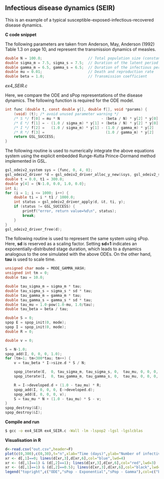 ## Infectious disease dynamics (SEIR)

This is an example of a typical susceptible-exposed-infectious-recovered disease dynamics.

**C code snippet**

The following parameters are taken from Anderson, May, Anderson (1992) Table 1.3 on page 10, and represent the transmission dynamics of measles.
```c
double N = 100.0;                     // Total population size (constant)
double sigma_m = 7.5, sigma_s = 7.5;  // Duration of the latent period (mean, std. dev.)
double gamma_m = 6.5, gamma_s = 6.5;  // Duration of the infectious period (mean, std. dev.)
double mu = 0.01;                     // Death and reproduction rate
double beta = 1.0;                    // Transmission coefficient
```

*ex4_SEIR.c*

Here, we compare the ODE and sPop representations of the disease dynamics. The following function is required for the ODE model.
```c
int func (double t, const double y[], double f[], void *params) {
    (void) (t); /* avoid unused parameter warning */
    /* S */ f[0] = mu * N                   - (beta / N) * y[2] * y[0] - mu * y[0];
    /* E */ f[1] = - (1.0 / sigma_m) * y[1] + (beta / N) * y[2] * y[0] - mu * y[1];
    /* I */ f[2] =   (1.0 / sigma_m) * y[1] - (1.0 / gamma_m) * y[2]   - mu * y[2];
    /* R */ f[3] =                            (1.0 / gamma_m) * y[2]   - mu * y[3];
    return GSL_SUCCESS;
}
```
The following routine is used to numerically integrate the above equations system using the explicit embedded Runge-Kutta Prince-Dormand method implemented in GSL.
```c
gsl_odeiv2_system sys = {func, 0, 4, 0};
gsl_odeiv2_driver *d = gsl_odeiv2_driver_alloc_y_new(&sys, gsl_odeiv2_step_rk8pd, 1e-6, 1e-6, 0.0);
double t = 0.0, t1 = 300.0;
double y[4] = {N-1.0, 0.0, 1.0, 0.0};
int i;
for (i = 1; i <= 1000; i++) {
    double ti = i * t1 / 1000.0;
    int status = gsl_odeiv2_driver_apply(d, &t, ti, y);
    if (status != GSL_SUCCESS) {
        printf("error, return value=%d\n", status);
        break;
    }
}
gsl_odeiv2_driver_free(d);
```
The following routine is used to represent the same system using sPop. Here, **sd** is reserved as a scaling factor. Setting **sd=1** indicates an exponentially-distributed stage duration, which leads to a dynamics analogous to the one simulated with the above ODEs. On the other hand, **tau** is used to scale time.
```c
unsigned char mode = MODE_GAMMA_HASH;
unsigned int tm = 0;
double tau = 10.0;

double tau_sigma_m = sigma_m * tau;
double tau_sigma_s = sigma_s * sd * tau;
double tau_gamma_m = gamma_m * tau;
double tau_gamma_s = gamma_s * sd * tau;
double tau_mu = 1.0-pow(1.0-mu, 1.0/tau);
double tau_beta = beta / tau;

double S = 0;
spop E = spop_init(0, mode);
spop I = spop_init(0, mode);
double R = 0;

double v = 0;

S = N-1.0;
spop_add(I, 0, 0, 0, 1.0);
for (tm=1; tm<300*tau; tm++) {
    v = tau_beta * I->size.d * S / N;

    spop_iterate(E,  0, tau_sigma_m, tau_sigma_s, 0,  tau_mu, 0, 0, 0,  0);
    spop_iterate(I,  0, tau_gamma_m, tau_gamma_s, 0,  tau_mu, 0, 0, 0,  0);

    R = I->developed.d + (1.0 - tau_mu) * R;
    spop_add(I, 0, 0, 0, E->developed.d);
    spop_add(E, 0, 0, 0, v);
    S = tau_mu * N + (1.0 - tau_mu) * S - v;
}
spop_destroy(&E);
spop_destroy(&I);
```

**Compile and run**

```bash
$ gcc -o ex4_SEIR ex4_SEIR.c -Wall -lm -lspop2 -lgsl -lgslcblas
```

**Visualisation in R**

```r
d<-read.csv("out.csv",header=F)
plot(c(0,300),c(0,30),t="n",xlab="Time (days)",ylab="Number of infectives",frame=FALSE)
xr <- d[,1]==0; lines(d[xr,3],d[xr,6],col="blue",lwd=4)
xr <- (d[,1]==1) & (d[,2]==1); lines(d[xr,3],d[xr,6],col="red",lwd=3)
xr <- (d[,1]==1) & (d[,2]==0.5); lines(d[xr,3],d[xr,6],col="black",lwd=2)
legend("topright",c("ODE","sPop - Exponential","sPop - Gamma"),col=c("blue","red","black"),lwd=c(4,3,2))
```
